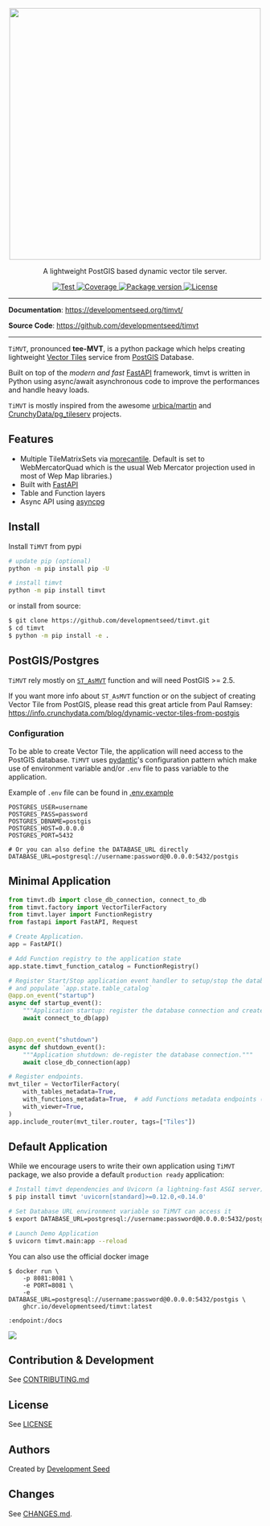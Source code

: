 <p align="center">
  <img width="500" src="https://user-images.githubusercontent.com/10407788/172734314-a2b47e51-b919-4aa3-a7cf-33e57f3c2852.png"/>
  <p align="center">A lightweight PostGIS based dynamic vector tile server.</p>
</p>

<p align="center">
  <a href="https://github.com/developmentseed/timvt/actions?query=workflow%3ACI" target="_blank">
      <img src="https://github.com/developmentseed/timvt/workflows/CI/badge.svg" alt="Test">
  </a>
  <a href="https://codecov.io/gh/developmentseed/timvt" target="_blank">
      <img src="https://codecov.io/gh/developmentseed/timvt/branch/master/graph/badge.svg" alt="Coverage">
  </a>
  <a href="https://pypi.org/project/timvt" target="_blank">
      <img src="https://img.shields.io/pypi/v/timvt?color=%2334D058&label=pypi%20package" alt="Package version">
  </a>
  <a href="https://github.com/developmentseed/timvt/blob/master/LICENSE" target="_blank">
      <img src="https://img.shields.io/github/license/developmentseed/timvt.svg" alt="License">

  </a>
</p>

---

**Documentation**: <a href="https://developmentseed.org/timvt/" target="_blank">https://developmentseed.org/timvt/</a>

**Source Code**: <a href="https://github.com/developmentseed/timvt" target="_blank">https://github.com/developmentseed/timvt</a>

---

`TiMVT`, pronounced **tee-MVT**, is a python package which helps creating lightweight [Vector Tiles](https://github.com/mapbox/vector-tile-spec) service from [PostGIS](https://github.com/postgis/postgis) Database.

Built on top of the *modern and fast* [FastAPI](https://fastapi.tiangolo.com) framework, timvt is written in Python using async/await asynchronous code to improve the performances and handle heavy loads.

`TiMVT` is mostly inspired from the awesome [urbica/martin](https://github.com/urbica/martin) and [CrunchyData/pg_tileserv](https://github.com/CrunchyData/pg_tileserv) projects.

## Features

- Multiple TileMatrixSets via [morecantile](https://github.com/developmentseed/morecantile). Default is set to WebMercatorQuad which is the usual Web Mercator projection used in most of Wep Map libraries.)
- Built with [FastAPI](https://fastapi.tiangolo.com)
- Table and Function layers
- Async API using [asyncpg](https://github.com/MagicStack/asyncpg)


## Install

Install `TiMVT` from pypi
```bash
# update pip (optional)
python -m pip install pip -U

# install timvt
python -m pip install timvt
```

or install from source:

```bash
$ git clone https://github.com/developmentseed/timvt.git
$ cd timvt
$ python -m pip install -e .
```

## PostGIS/Postgres

`TiMVT` rely mostly on [`ST_AsMVT`](https://postgis.net/docs/ST_AsMVT.html) function and will need PostGIS >= 2.5.

If you want more info about `ST_AsMVT` function or on the subject of creating Vector Tile from PostGIS, please read this great article from Paul Ramsey: https://info.crunchydata.com/blog/dynamic-vector-tiles-from-postgis

### Configuration

To be able to create Vector Tile, the application will need access to the PostGIS database. `TiMVT` uses [pydantic](https://pydantic-docs.helpmanual.io/usage/settings/)'s configuration pattern which make use of environment variable and/or `.env` file to pass variable to the application.

Example of `.env` file can be found in [.env.example](https://github.com/developmentseed/timvt/blob/master/.env.example)
```
POSTGRES_USER=username
POSTGRES_PASS=password
POSTGRES_DBNAME=postgis
POSTGRES_HOST=0.0.0.0
POSTGRES_PORT=5432

# Or you can also define the DATABASE_URL directly
DATABASE_URL=postgresql://username:password@0.0.0.0:5432/postgis
```

## Minimal Application

```python
from timvt.db import close_db_connection, connect_to_db
from timvt.factory import VectorTilerFactory
from timvt.layer import FunctionRegistry
from fastapi import FastAPI, Request

# Create Application.
app = FastAPI()

# Add Function registry to the application state
app.state.timvt_function_catalog = FunctionRegistry()

# Register Start/Stop application event handler to setup/stop the database connection
# and populate `app.state.table_catalog`
@app.on_event("startup")
async def startup_event():
    """Application startup: register the database connection and create table list."""
    await connect_to_db(app)


@app.on_event("shutdown")
async def shutdown_event():
    """Application shutdown: de-register the database connection."""
    await close_db_connection(app)

# Register endpoints.
mvt_tiler = VectorTilerFactory(
    with_tables_metadata=True,
    with_functions_metadata=True,  # add Functions metadata endpoints (/functions.json, /{function_name}.json)
    with_viewer=True,
)
app.include_router(mvt_tiler.router, tags=["Tiles"])
```

## Default Application

While we encourage users to write their own application using `TiMVT` package, we also provide a default `production ready` application:

```bash
# Install timvt dependencies and Uvicorn (a lightning-fast ASGI server)
$ pip install timvt 'uvicorn[standard]>=0.12.0,<0.14.0'

# Set Database URL environment variable so TiMVT can access it
$ export DATABASE_URL=postgresql://username:password@0.0.0.0:5432/postgis

# Launch Demo Application
$ uvicorn timvt.main:app --reload
```

You can also use the official docker image

```
$ docker run \
    -p 8081:8081 \
    -e PORT=8081 \
    -e DATABASE_URL=postgresql://username:password@0.0.0.0:5432/postgis \
    ghcr.io/developmentseed/timvt:latest
```

`:endpoint:/docs`

![](https://user-images.githubusercontent.com/10407788/202146065-2ddcf159-123c-48f9-a208-7dcd46201cb4.png)


## Contribution & Development

See [CONTRIBUTING.md](https://github.com/developmentseed/timvt/blob/master/CONTRIBUTING.md)

## License

See [LICENSE](https://github.com/developmentseed/timvt/blob/master/LICENSE)

## Authors

Created by [Development Seed](<http://developmentseed.org>)

## Changes

See [CHANGES.md](https://github.com/developmentseed/timvt/blob/master/CHANGES.md).

